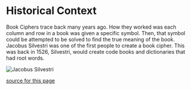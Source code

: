 # Historical Context

Book Ciphers trace back many years ago. How they worked was each column and row in a book was given a specific symbol. Then, that symbol could be attempted to be solved to find the true meaning of the book. Jacobus Silvestri was one of the first people to create a book cipher. This was back in 1526, Silvestri, would create code books and dictionaries that had root words.

![Jacobus Silvestri](https://proto57.files.wordpress.com/2009/11/selenus_4501.jpg)

[source for this page](https://link.springer.com/chapter/10.1007/3-540-39568-7_11)
